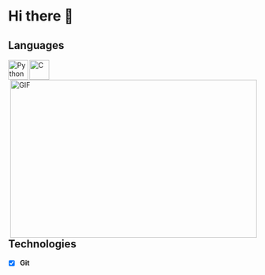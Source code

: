 # Hi there 👋

## Languages

<img align="left" src="https://camo.githubusercontent.com/cdba8457102d60f9871abc8f8c24f4254656fec6181a97fd2bf16954756556ce/68747470733a2f2f73696d706c6569636f6e732e6f72672f69636f6e732f707974686f6e2e737667" alt="Python" height="40px" data-canonical-src="https://simpleicons.org/icons/python.svg" style="max-width:100%;">

<img align="left" src="https://cdn.iconscout.com/icon/free/png-512/c-programming-569564.png" alt="C" height="40px" data-canonical-src="https://simpleicons.org/icons/c.svg" style="max-width:100%;">



<img align="right" alt="GIF" src="https://github.com/abhisheknaiidu/abhisheknaiidu/raw/master/code.gif?raw=true" width="500" height="320" style="max-width:100%;">

<br />
<br />
<br />

## Technologies
- [x] **Git**



